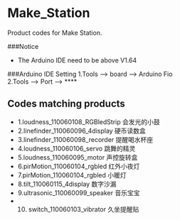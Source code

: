 # Make_Station
Product codes for Make Station.

###Notice
* The Arduino IDE need to be above V1.64

###Arduino IDE Setting
1.Tools --> board --> Arduino Fio <br>
2.Tools --> Port --> ****         <br>


## Codes matching products
* 1.loudness_110060108_RGBledStrip          会发光的小鼓 
* 2.linefinder_110060096_4display           硬币读数盒
* 3.linefinder_110060098_recorder           提醒喝水杯座
* 4.loudness_110060106_servo                跳舞的精灵
* 5.loudness_110060095_motor                声控旋转盒
* 6.pirMotion_110060104_rgbled              红外小夜灯
* 7.pirMotion_110060104_rgbled              小暖灯
* 8.tilt_110060115_4display                 数字沙漏 
* 9.ultrasonic_110060099_speaker            音乐宝宝 
* 10. switch_110060103_vibrator             久坐提醒贴

